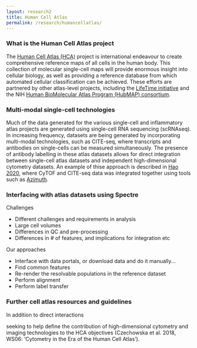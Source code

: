```yaml
---
layout: research2
title: Human Cell Atlas
permalink: /research/humancellatlas/
---
```


### What is the Human Cell Atlas project

The [Human Cell Atlas (HCA)](https://www.humancellatlas.org/) project is international endeavour to create comprehensive reference maps of all cells in the human body. This collection of molecular single-cell maps will provide enormous insight into cellular biology, as well as providing a reference database from which automated cellular classification can be achieved. These efforts are partnered by other atlas-level projects, including the [LifeTime initiative](https://lifetime-initiative.eu/) and the NIH [Human BioMolecular Atlas Program (HubMAP) consortium](https://hubmapconsortium.org/).

### Multi-modal single-cell technologies

Much of the data generated for the various single-cell and inflammatory atlas projects are generated using single-cell RNA sequencing (scRNAseq). In increasing frequency, datasets are being generated by incorporating multi-modal technologies, such as CITE-seq, where transcripts and antibodies on single-cells can be measured simultaneously. The presence of antibody labelling in these atlas datasets allows for direct integration between single-cell atlas datasets and independent high-dimensional cytometry datasets. An example of thise approach is described in [Hao 2020](https://www.biorxiv.org/content/10.1101/2020.10.12.335331v1), where CyTOF and CITE-seq data was integrated together using tools such as [Azimuth](https://azimuth.hubmapconsortium.org/).

### Interfacing with atlas datasets using Spectre

Challenges
- Different challenges and requirements in analysis
- Large cell volumes
- Differences in QC and pre-processing
- Differences in # of features, and implications for integration etc

Our approaches
- Interface with data portals, or download data and do it manually...
- Find common features
- Re-render the resolvable populations in the reference dataset
- Perform alignment
- Perform label transfer

### Further cell atlas resources and guidelines

In addition to direct interactions 

seeking to help define the contribution of high-dimensional cytometry and imaging technologies to the HCA objectives (Czechowska et al. 2018, WS06: ‘Cytometry in the Era of the Human Cell Atlas’).
